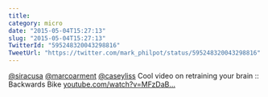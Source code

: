 ```yaml
---
title: 
category: micro
date: "2015-05-04T15:27:13"
slug: "2015-05-04T15:27:13"
TwitterId: "595248320043298816"
TweetUrl: "https://twitter.com/mark_philpot/status/595248320043298816"
---
```


[@siracusa](https://twitter.com/siracusa)
[@marcoarment](https://twitter.com/marcoarment)
[@caseyliss](https://twitter.com/caseyliss) Cool video on retraining your brain
:: Backwards Bike
[youtube.com/watch?v=MFzDaB…](https://www.youtube.com/watch?v=MFzDaBzBlL0)
